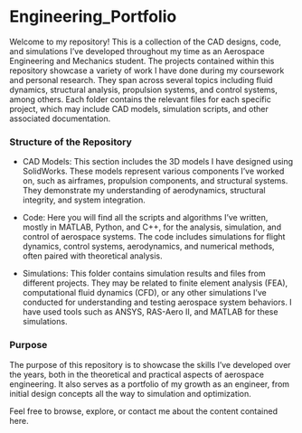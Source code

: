 # Engineering_Portfolio
Welcome to my repository! This is a collection of the CAD designs, code, and simulations I’ve developed throughout my time as an Aerospace Engineering and Mechanics student. The projects contained within this repository showcase a variety of work I have done during my coursework and personal research. They span across several topics including fluid dynamics, structural analysis, propulsion systems, and control systems, among others. Each folder contains the relevant files for each specific project, which may include CAD models, simulation scripts, and other associated documentation.

### Structure of the Repository
* CAD Models: This section includes the 3D models I have designed using SolidWorks. These models represent various components I’ve worked on, such as airframes, propulsion components, and structural systems. They demonstrate my understanding of aerodynamics, structural integrity, and system integration.

* Code: Here you will find all the scripts and algorithms I’ve written, mostly in MATLAB, Python, and C++, for the analysis, simulation, and control of aerospace systems. The code includes simulations for flight dynamics, control systems, aerodynamics, and numerical methods, often paired with theoretical analysis.

* Simulations: This folder contains simulation results and files from different projects. They may be related to finite element analysis (FEA), computational fluid dynamics (CFD), or any other simulations I’ve conducted for understanding and testing aerospace system behaviors. I have used tools such as ANSYS, RAS-Aero II, and MATLAB for these simulations.

### Purpose
The purpose of this repository is to showcase the skills I’ve developed over the years, both in the theoretical and practical aspects of aerospace engineering. It also serves as a portfolio of my growth as an engineer, from initial design concepts all the way to simulation and optimization.

Feel free to browse, explore, or contact me about the content contained here.
